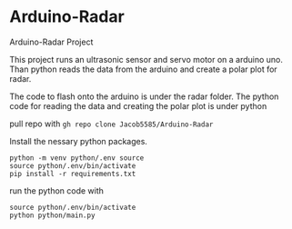 # Arduino-Radar
Arduino-Radar Project

This project runs an ultrasonic sensor and servo motor on a arduino uno.
Than python reads the data from the arduino and create a polar plot for radar.

The code to flash onto the arduino is under the radar folder.
The python code for reading the data and creating the polar plot is under python

pull repo with 
`gh repo clone Jacob5585/Arduino-Radar`

Install the nessary python packages.
```
python -m venv python/.env source
source python/.env/bin/activate
pip install -r requirements.txt
```

run the python code with
```
source python/.env/bin/activate
python python/main.py
```
